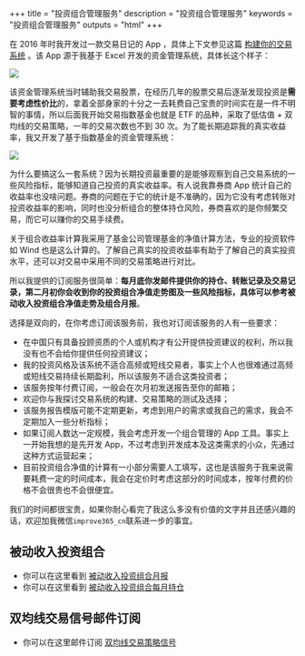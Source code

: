 +++
title = "投资组合管理服务"
description = "投资组合管理服务"
keywords = "投资组合管理服务"
outputs = "html"
+++

在 2016 年时我开发过一款交易日记的 App ，具体上下文参见这篇 [构建你的交易系统](/money/build-trade-system/) 。该 App 源于我基于 Excel 开发的资金管理系统，具体长这个样子：

![](https://img.bmpi.dev/815c5166-a61f-1625-401f-80c695979bb7.png)

该资金管理系统当时辅助我交易股票，在经历几年的股票交易后逐渐发现投资是**需要考虑性价比**的，拿着全部身家的十分之一去耗费自己宝贵的时间实在是一件不明智的事情，所以后面我开始交易指数基金也就是 ETF 的品种，采取了低估值 + 双均线的交易策略，一年的交易次数也不到 30 次。为了能长期追踪我的真实收益率，我又开发了基于指数基金的资金管理系统：

![](https://img.bmpi.dev/7ea206be-409c-d2a2-bd39-7b618e3ba345.png)

为什么要搞这么一套系统？因为长期投资最重要的是能够观察到自己交易系统的一些风险指标，能够知道自己投资的真实收益率。有人说我靠券商 App 统计自己的收益率也没啥问题。券商的问题在于它的统计是不准确的，因为它没有考虑转账对投资收益率的影响，同时也没分析组合的整体持仓风险，券商喜欢的是你频繁交易，而它可以赚你的交易手续费。

关于组合收益率计算我采用了基金公司管理基金的净值计算方法，专业的投资软件如 Wind 也是这么计算的。了解自己真实的投资收益率有助于了解自己的真实投资水平，还可以对交易中采用不同的交易策略进行对比。

所以我提供的订阅服务很简单：**每月底你发邮件提供你的持仓、转账记录及交易记录，第二月初你会收到你的投资组合净值走势图及一些风险指标，具体可以参考被动收入投资组合净值走势及组合月报**。

选择是双向的，在你考虑订阅该服务前，我也对订阅该服务的人有一些要求：

- 在中国只有具备投顾资质的个人或机构才有公开提供投资建议的权利，所以我没有也不会给你提供任何投资建议；
- 我的投资风格及该系统不适合高频或短线交易者，事实上个人也很难通过高频或短线交易持续长期盈利，所以该服务不适合这类投资者；
- 该服务按年付费订阅，一般会在次月初发送报告至你的邮箱；
- 欢迎你与我探讨交易系统的构建、交易策略的测试及选择；
- 该服务报告模版可能不定期更新，考虑到用户的需求或我自己的需求，我会不定期加入一些分析指标；
- 如果订阅人数达一定规模，我会考虑开发一个组合管理的 App 工具。事实上一开始我想的是先开发 App，不过考虑到开发成本及这类需求的小众，先通过这种方式运营起来；
- 目前投资组合净值的计算有一小部分需要人工填写，这也是该服务于我来说需要耗费一定的时间成本，我会在定价时考虑这部分的时间成本，按年付费的价格不会很贵也不会很便宜。

我们的时间都很宝贵，如果你耐心看完了我这么多没有价值的文字并且还感兴趣的话，欢迎加我微信`improve365_cn`联系进一步的事宜。

## 被动收入投资组合

- 你可以在这里看到 [被动收入投资组合月报](/categories/被动收入投资组合/)
- 你可以在这里看到 [被动收入投资组合每月持仓](https://www.notion.so/mdw/e0ed086e701a4d0aaa4839d2c7aa62ea)

## 双均线交易信号邮件订阅

- 你可以在这里邮件订阅 [双均线交易策略信号](https://www.myinvestpilot.com/)
